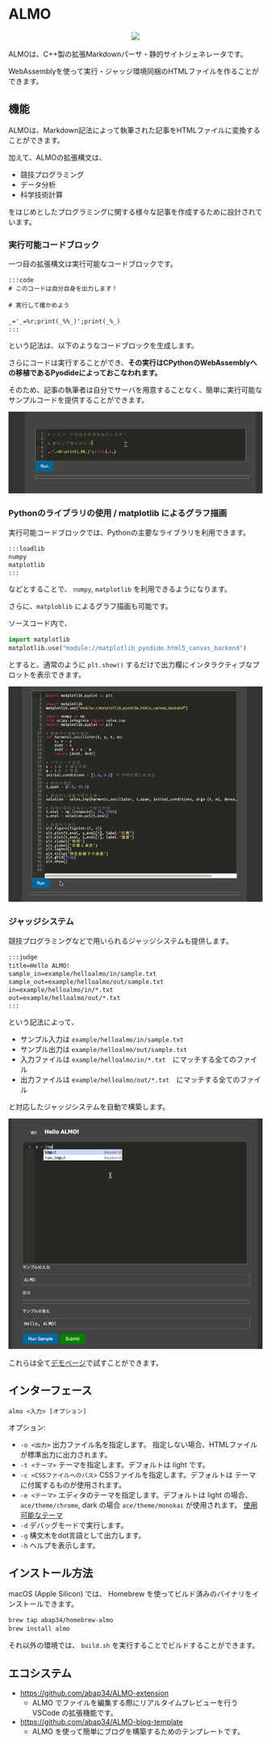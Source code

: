 # ALMO


<p align="center">
<img src="https://www.abap34.com/almo_logo.png" width="300px">
</p>


ALMOは、C++製の拡張Markdownパーサ・静的サイトジェネレータです。 

WebAssemblyを使って実行・ジャッジ環境同梱のHTMLファイルを作ることができます。

## 機能

ALMOは、Markdown記法によって執筆された記事をHTMLファイルに変換することができます。

加えて、ALMOの拡張構文は、

- 競技プログラミング
- データ分析
- 科学技術計算

をはじめとしたプログラミングに関する様々な記事を作成するために設計されています。

### 実行可能コードブロック

一つ目の拡張構文は実行可能なコードブロックです。

```
:::code
# このコードは自分自身を出力します！　

# 実行して確かめよう

_='_=%r;print(_%%_)';print(_%_)
:::
```

という記法は、以下のようなコードブロックを生成します。

さらにコードは実行することができ、**その実行はCPythonのWebAssemblyへの移植であるPyodideによっておこなわれます。**

そのため、記事の執筆者は自分でサーバを用意することなく、簡単に実行可能なサンプルコードを提供することができます。

![](example/demo_code.gif)

### Pythonのライブラリの使用 / matplotlib によるグラフ描画

実行可能コードブロックでは、Pythonの主要なライブラリを利用できます。

```
:::loadlib
numpy
matplotlib
:::
```

などとすることで、 `numpy`, `matplotlib` を利用できるようになります。

さらに、`matploblib` によるグラフ描画も可能です。

ソースコード内で、　

```python
import matplotlib
matplotlib.use("module://matplotlib_pyodide.html5_canvas_backend")
```

とすると、通常のように `plt.show()` するだけで出力欄にインタラクティブなプロットを表示できます。

![](example/demo_plot.gif)

### ジャッジシステム

競技プログラミングなどで用いられるジャッジシステムも提供します。

```
:::judge
title=Hello ALMO!　　　                        
sample_in=example/helloalmo/in/sample.txt     
sample_out=example/helloalmo/out/sample.txt  
in=example/helloalmo/in/*.txt                 
out=example/helloalmo/out/*.txt               
:::
```

という記法によって、

- サンプル入力は `example/helloalmo/in/sample.txt` 
- サンプル出力は `example/helloalmo/out/sample.txt`
- 入力ファイルは `example/helloalmo/in/*.txt`　にマッチする全てのファイル
- 出力ファイルは `example/helloalmo/out/*.txt`　にマッチする全てのファイル

と対応したジャッジシステムを自動で構築します。

![](example/demo_judge.gif)


これらは全て[デモページ](https://www.abap34.com/almo.html)で試すことができます。


## インターフェース

`almo <入力> [オプション]`


オプション:

-  `-o <出力>`     出力ファイル名を指定します。 指定しない場合、HTMLファイルが標準出力に出力されます。
-  `-t <テーマ>`   テーマを指定します。デフォルトは light です。
-  `-c <CSSファイルへのパス>`   CSSファイルを指定します。デフォルトは テーマに付属するものが使用されます。
-  `-e <テーマ>`   エディタのテーマを指定します。デフォルトは light の場合、 `ace/theme/chrome`, dark の場合 `ace/theme/monokai` が使用されます。 [使用可能なテーマ](https://github.com/ajaxorg/ace/tree/master/src/theme)
-  `-d`            デバッグモードで実行します。 
-  `-g`            構文木をdot言語として出力します。
-  `-h`            ヘルプを表示します。


## インストール方法

macOS (Apple Silicon) では、 Homebrew を使ってビルド済みのバイナリをインストールできます。

```bash
brew tap abap34/homebrew-almo
brew install almo
```

それ以外の環境では、 `build.sh` を実行することでビルドすることができます。

## エコシステム

- https://github.com/abap34/ALMO-extension
  - ALMO でファイルを編集する際にリアルタイムプレビューを行う VSCode の拡張機能です。
- https://github.com/abap34/ALMO-blog-template
  - ALMO を使って簡単にブログを構築するためのテンプレートです。